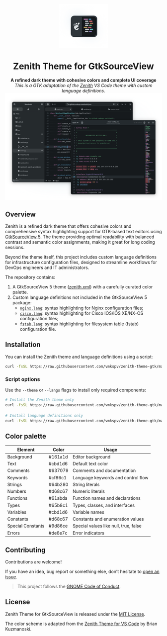 <div align="center">
  <img src="assets/logo.png" width="156">
  <h1>Zenith Theme for GtkSourceView</h1>
  <p>
    <strong>A refined dark theme with cohesive colors and complete UI coverage</strong>
    <br>
    <i>This is a GTK adaptation of the <a href="https://marketplace.visualstudio.com/items?itemName=britown.vscode-theme-zenith">Zenith</a> VS Code theme with custom language definitions.</i>
    <img src="assets/preview.png" width="1024"/>
  </p>
</div>

## Overview

Zenith is a refined dark theme that offers cohesive colors and comprehensive syntax highlighting support for GTK-based text editors using [GtkSourceView 5](https://wiki.gnome.org/Projects/GtkSourceView). The theme providing optimal readability with balanced contrast and semantic color assignments, making it great for long coding sessions.

Beyond the theme itself, this project includes custom language definitions for infrastructure configuration files, designed to streamline workflows for DevOps engineers and IT administrators.

The repository contains:

1. A GtkSourceView 5 theme ([zenith.xml](gtksourceview-5/styles/zenith.xml)) with a carefully curated color palette.
2. Custom language definitions not included in the GtkSourceView 5 package:
   - [`nginx.lang`](gtksourceview-5/language-specs/nginx.lang): syntax highlighting for Nginx configuration files;
   - [`cisco.lang`](gtksourceview-5/language-specs/cisco.lang): syntax highlighting for Cisco IOS/IOS XE/NX-OS configuration files;
   - [`fstab.lang`](gtksourceview-5/language-specs/fstab.lang): syntax highlighting for filesystem table (fstab) configuration file.

## Installation

You can install the Zenith theme and language definitions using a script:

```bash
curl -fsSL https://raw.githubusercontent.com/vmkspv/zenith-theme-gtk/main/install.sh | bash -s -- --full
```

### Script options

Use the `--theme` or `--langs` flags to install only required components:

```bash
# Install the Zenith theme only
curl -fsSL https://raw.githubusercontent.com/vmkspv/zenith-theme-gtk/main/install.sh | bash -s -- --theme

# Install language definitions only
curl -fsSL https://raw.githubusercontent.com/vmkspv/zenith-theme-gtk/main/install.sh | bash -s -- --langs
```

## Color palette

| Element           | Color   | Usage                                 |
|-------------------|---------|---------------------------------------|
| Background        | #161a1d | Editor background                     |
| Text              | #cbd1d6 | Default text color                    |
| Comments          | #637079 | Comments and documentation            |
| Keywords          | #cf86c1 | Language keywords and control flow    |
| Strings           | #64b280 | String literals                       |
| Numbers           | #d68c67 | Numeric literals                      |
| Functions         | #61abda | Function names and declarations       |
| Types             | #65b8c1 | Types, classes, and interfaces        |
| Variables         | #cbd1d6 | Variable names                        |
| Constants         | #d68c67 | Constants and enumeration values      |
| Special Constants | #9d86ce | Special values like null, true, false |
| Errors            | #de6e7c | Error indicators                      |

## Contributing

Contributions are welcome!

If you have an idea, bug report or something else, don’t hesitate to [open an issue](https://github.com/vmkspv/zenith-theme-gtk/issues).

> This project follows the [GNOME Code of Conduct](https://conduct.gnome.org).

## License

Zenith Theme for GtkSourceView is released under the [MIT License](LICENSE).

The color scheme is adapted from the [Zenith Theme for VS Code](https://github.com/bkuzmanoski/vscode-theme-zenith) by Brian Kuzmanoski.
